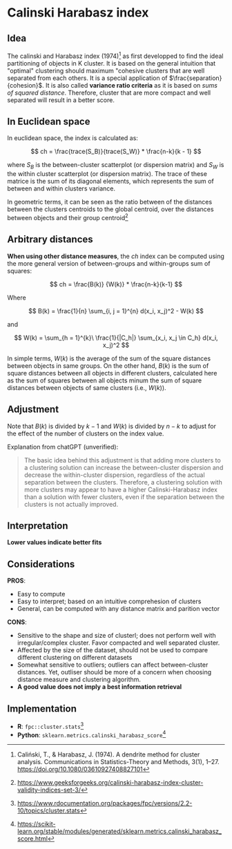 # Calinski Harabasz index

## Idea

The calinski and Harabasz index (1974)[^ref1] as first developped to find the ideal partitioning of objects in K cluster. 
It is based on the general intuition that "optimal" clustering 
should maximum "cohesive clusters that are well separated from each others. It is a special application 
of $\frac{separation}{cohesion}$. It is also called **variance ratio criteria** as it is based on *sums of squared distance*. 
Therefore, cluster that are more compact and well separated will result in a better score.

## In Euclidean space

In euclidean space, the index is calculated as:

$$ ch = \frac{trace(S_B)}{trace(S_W)} * \frac{n-k}{k - 1} $$

where $S_B$ is the between-cluster scatterplot (or dispersion matrix) and $S_W$ is the within cluster scatterplot (or dispersion matrix). 
The trace of these matrice is the sum of its diagonal elements, which represents the sum of between and within clusters variance.

In geometric terms, it can be seen as the ratio between of the distances between the clusters centroids to the global centroid, 
over the distances between objects and their group centroid[^ref2]

## Arbitrary distances
**When using other distance measures**, the $ch$ index can be computed using the more general version of between-groups and within-groups sum of squares:

$$ ch = \frac{B(k)}  {W(k)} * \frac{n-k}{k-1} $$

Where

$$ B(k) = \frac{1}{n} \sum_{i, j = 1}^{n} d(x_i, x_j)^2 - W(k) $$

and

$$ W(k) = \sum_{h = 1}^{k}\ \frac{1}{|C_h|} \sum_{x_i, x_j \in C_h} d(x_i, x_j)^2 $$

In simple terms, $W(k)$ is the average of the sum of the square distances between objects in same groups. On the other hand, $B(k)$ is the sum of square distances between all objects in different clusters, calculated here as the sum of squares between all objects minum the sum of square distances between objects of same clusters (i.e., $W(k)$).

## Adjustment

Note that $B(k)$ is divided by $k-1$ and $W(k)$ is divided by $n-k$ to adjust for the effect of the number of clusters on the index value.

Explanation from chatGPT (unverified):

> The basic idea behind this adjustment is that adding more clusters to a clustering solution can increase the between-cluster 
> dispersion and decrease the within-cluster dispersion, regardless of the actual separation between the clusters. Therefore, a 
> clustering solution with more clusters may appear to have a higher Calinski-Harabasz index than a solution with fewer clusters, 
> even if the separation between the clusters is not actually improved.

## Interpretation

**Lower values indicate better fits**

## Considerations

**PROS**:

- Easy to compute
- Easy to interpret; based on an intuitive comprehesion of clusters
- General, can be computed with any distance matrix and parition vector

**CONS**:
- Sensitive to the shape and size of clusterl; does not perform well with irregular/complex cluster. Favor compacted and well separated cluster.
- Affected by the size of the dataset, should not be used to compare different clustering on different datasets
- Somewhat sensitive to outliers; outliers can affect between-cluster distances. Yet, outliser should be more of a concern when choosing distance measure and clustering algorithm.
- **A good value does not imply a best information retrieval**

## Implementation

- **R**: `fpc::cluster.stats`[^ref3]
- **Python**: `sklearn.metrics.calinski_harabasz_score`[^ref4]

[^ref1]: Caliński, T., & Harabasz, J. (1974). A dendrite method for cluster analysis. Communications in Statistics-Theory and Methods, 3(1), 1–27. <https://doi.org/10.1080/03610927408827101>
[^ref2]: <https://www.geeksforgeeks.org/calinski-harabasz-index-cluster-validity-indices-set-3/>
[^ref3]: <https://www.rdocumentation.org/packages/fpc/versions/2.2-10/topics/cluster.stats>
[^ref4]: <https://scikit-learn.org/stable/modules/generated/sklearn.metrics.calinski_harabasz_score.html>

